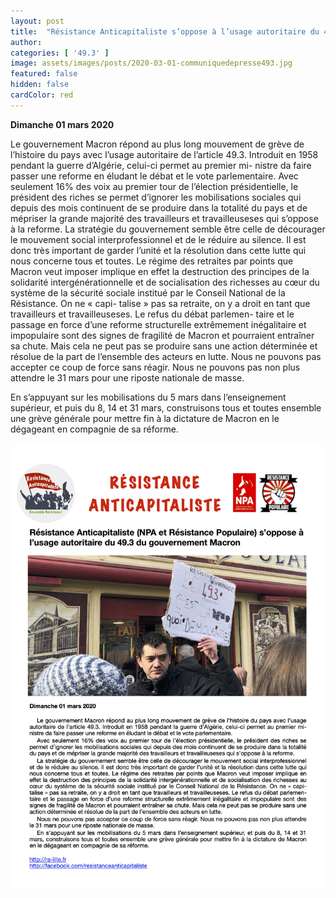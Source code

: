 ```yaml
---
layout: post
title:  "Résistance Anticapitaliste s’oppose à l’usage autoritaire du 49.3 du gouvernement Macron"
author: 
categories: [ '49.3' ]
image: assets/images/posts/2020-03-01-communiquedepresse493.jpg
featured: false
hidden: false
cardColor: red
---
```


**Dimanche 01 mars 2020**

Le gouvernement Macron répond au plus long mouvement de grève de l’histoire du pays avec l’usage autoritaire de l’article 49.3. Introduit en 1958 pendant la guerre d’Algérie, celui-ci permet au premier mi- nistre da faire passer une reforme en éludant le débat et le vote parlementaire.
Avec seulement 16% des voix au premier tour de l’élection présidentielle, le président des riches se permet d’ignorer les mobilisations sociales qui depuis des mois continuent de se produire dans la totalité du pays et de mépriser la grande majorité des travailleurs et travailleuseses qui s’oppose à la reforme.
La stratégie du gouvernement semble être celle de décourager le mouvement social interprofessionnel et de le réduire au silence. Il est donc très important de garder l’unité et la résolution dans cette lutte qui nous concerne tous et toutes. Le régime des retraites par points que Macron veut imposer implique en effet la destruction des principes de la solidarité intergénérationnelle et de socialisation des richesses au cœur du système de la sécurité sociale institué par le Conseil National de la Résistance. On ne « capi- talise » pas sa retraite, on y a droit en tant que travailleurs et travailleuseses. Le refus du débat parlemen- taire et le passage en force d’une reforme structurelle extrêmement inégalitaire et impopulaire sont des signes de fragilité de Macron et pourraient entraîner sa chute. Mais cela ne peut pas se produire sans une action déterminée et résolue de la part de l’ensemble des acteurs en lutte.
Nous ne pouvons pas accepter ce coup de force sans réagir. Nous ne pouvons pas non plus attendre le 31 mars pour une riposte nationale de masse.

En s’appuyant sur les mobilisations du 5 mars dans l’enseignement supérieur, et puis du 8, 14 et 31 mars, construisons tous et toutes ensemble une grève générale pour mettre fin à la dictature de Macron en le dégageant en compagnie de sa réforme.


<div class="container-fluid">
	<div class="row">
		<div class="col-sm">
			<img src="/assets/images/posts/2020-03-01-communiquedepresse493-2.jpg">			
		</div>
	</div>
</div>
